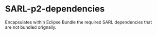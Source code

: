 # SARL-p2-dependencies
Encapsulates within Eclipse Bundle the required SARL dependencies that are not bundled orignally.
